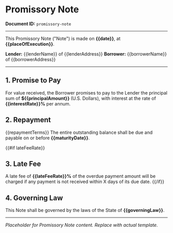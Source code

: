 # Promissory Note

**Document ID:** `promissory-note`

---

This Promissory Note ("Note") is made on **{{date}}**, at **{{placeOfExecution}}**.

**Lender:** {{lenderName}} of {{lenderAddress}}
**Borrower:** {{borrowerName}} of {{borrowerAddress}}

---

## 1. Promise to Pay

For value received, the Borrower promises to pay to the Lender the principal sum of **${{principalAmount}}** (U.S. Dollars), with interest at the rate of **{{interestRate}}%** per annum.

## 2. Repayment

{{repaymentTerms}}
The entire outstanding balance shall be due and payable on or before **{{maturityDate}}**.

{{#if lateFeeRate}}

## 3. Late Fee

A late fee of **{{lateFeeRate}}%** of the overdue payment amount will be charged if any payment is not received within X days of its due date.
{{/if}}

## 4. Governing Law

This Note shall be governed by the laws of the State of **{{governingLaw}}**.

---

_Placeholder for Promissory Note content. Replace with actual template._

